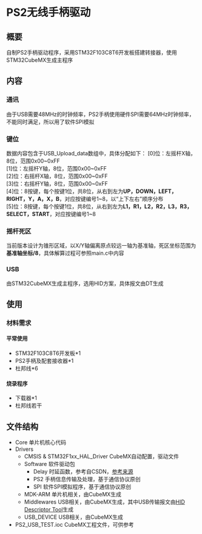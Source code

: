 # PS2无线手柄驱动
## 概要
自制PS2手柄驱动程序，采用STM32F103C8T6开发板搭建转接器，使用STM32CubeMX生成主程序
## 内容
### 通讯
由于USB需要48MHz的时钟频率，PS2手柄使用硬件SPI需要64MHz时钟频率，不能同时满足，所以用了软件SPI模拟
### 键位
数据内容包含于USB_Upload_data数组中，具体分配如下：
\[0\]位：左摇杆X轴，8位，范围0x00\~0xFF  
\[1\]位：左摇杆Y轴，8位，范围0x00\~0xFF  
\[2\]位：右摇杆X轴，8位，范围0x00\~0xFF  
\[3\]位：右摇杆Y轴，8位，范围0x00\~0xFF  
\[4\]位：8按键，每个按键1位，共8位，从右到左为**UP，DOWN，LEFT，RIGHT，Y，A，X，B**，对应按键编号1\~8，以“上下左右”顺序分布  
\[5\]位：8按键，每个按键1位，共8位，从右到左为**L1，R1，L2，R2，L3，R3，SELECT，START**，对应按键编号1\~8  
### 摇杆死区
当前版本设计为锥形区域，以X/Y轴偏离原点较远一轴为基准轴，死区坐标范围为**基准轴坐标/8**，具体解算过程可参照main.c中内容
### USB
由STM32CubeMX生成主程序，选用HID方案，具体报文由DT生成

## 使用
### 材料需求
#### 平常使用
- STM32F103C8T6开发板*1
- PS2手柄及配套接收器*1
- 杜邦线*6
#### 烧录程序
- 下载器*1
- 杜邦线若干

## 文件结构
- Core 单片机核心代码
- Drivers
  - CMSIS & STM32F1xx_HAL_Driver CubeMX自动配置，驱动文件
  - Software 软件驱动包
    - Delay 时延函数，参考自CSDN，[参考来源](https://blog.csdn.net/zhijianqifei/article/details/127796211)
    - PS2 手柄信息传输及处理，基于通信协议原创
    - SPI 软件SPI模拟程序，基于通信协议原创
  - MDK-ARM 单片机相关，由CubeMX生成
  - Middlewares USB相关，由CubeMX生成，其中USB传输报文由[HID Descriptor Tool](https://www.usb.org/document-library/hid-descriptor-tool)生成
  - USB_DEVICE USB相关，由CubeMX生成
- PS2_USB_TEST.ioc CubeMX工程文件，可供参考
